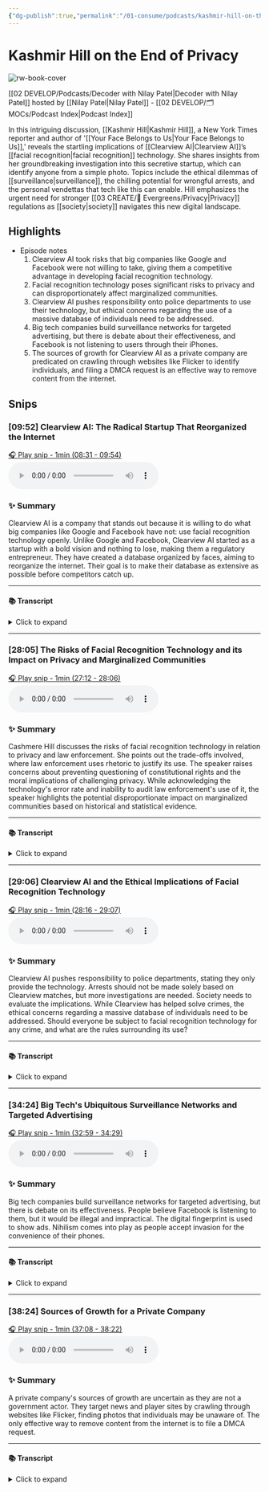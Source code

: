 ```yaml
---
{"dg-publish":true,"permalink":"/01-consume/podcasts/kashmir-hill-on-the-end-of-privacy/","title":"Kashmir Hill on the End of Privacy","tags":["podcasts"]}
---
```


# Kashmir Hill on the End of Privacy

![rw-book-cover](https://wsrv.nl/?url=https%3A%2F%2Fmegaphone.imgix.net%2Fpodcasts%2F5c6a4f4a-e69c-11e8-8066-17a10182e4c8%2Fimage%2FThe_Verge_Decoder_Tileart_3000.jpg%3Fixlib%3Drails-4.3.1%26max-w%3D3000%26max-h%3D3000%26fit%3Dcrop%26auto%3Dformat%2Ccompress&w=300&h=300)

[[02 DEVELOP/Podcasts/Decoder with Nilay Patel\|Decoder with Nilay Patel]] hosted by [[Nilay Patel\|Nilay Patel]] - [[02 DEVELOP/🗂️ MOCs/Podcast Index\|Podcast Index]]

In this intriguing discussion, [[Kashmir Hill\|Kashmir Hill]], a New York Times reporter and author of '[[Your Face Belongs to Us\|Your Face Belongs to Us]],' reveals the startling implications of [[Clearview AI\|Clearview AI]]’s [[facial recognition\|facial recognition]] technology. She shares insights from her groundbreaking investigation into this secretive startup, which can identify anyone from a simple photo. Topics include the ethical dilemmas of [[surveillance\|surveillance]], the chilling potential for wrongful arrests, and the personal vendettas that tech like this can enable. Hill emphasizes the urgent need for stronger [[03 CREATE/🌲 Evergreens/Privacy\|Privacy]] regulations as [[society\|society]] navigates this new digital landscape.


## Highlights
- Episode notes
  1. Clearview AI took risks that big companies like Google and Facebook were not willing to take, giving them a competitive advantage in developing facial recognition technology.
  2. Facial recognition technology poses significant risks to privacy and can disproportionately affect marginalized communities.
  3. Clearview AI pushes responsibility onto police departments to use their technology, but ethical concerns regarding the use of a massive database of individuals need to be addressed.
  4. Big tech companies build surveillance networks for targeted advertising, but there is debate about their effectiveness, and Facebook is not listening to users through their iPhones.
  5. The sources of growth for Clearview AI as a private company are predicated on crawling through websites like Flicker to identify individuals, and filing a DMCA request is an effective way to remove content from the internet. 



## Snips


### [09:52] Clearview AI: The Radical Startup That Reorganized the Internet


[🎧 Play snip - 1min️ (08:31 - 09:54)](https://share.snipd.com/snip/e6ad264a-0cc8-413b-83cc-c4e7ceb414d4)
<audio controls> <source src="https://www.podtrac.com/pts/redirect.mp3/pdst.fm/e/chrt.fm/track/524GE/traffic.megaphone.fm/VMP3486447209.mp3?updated=1697640136#t=08:31,09:54"> </audio>




### ✨ Summary
Clearview AI is a company that stands out because it is willing to do what big companies like Google and Facebook have not: use facial recognition technology openly. Unlike Google and Facebook, Clearview AI started as a startup with a bold vision and nothing to lose, making them a regulatory entrepreneur. They have created a database organized by faces, aiming to reorganize the internet. Their goal is to make their database as extensive as possible before competitors catch up.


---




#### 📚 Transcript
<details>
<summary>Click to expand</summary>
<blockquote><b>Nilay Patel</b><br/><br/>About Clearview AI itself, because the big companies have kind of had this capability for a while. And to their credit, they haven't really done much with it. You know, Google Photos, inside of Google Photos, will do some face matching, but that's not public as far as we know. Facebook can obviously do it, but they keep that inside of Facebook. Clearview is just like, we're doing it. We took a bunch of data and we're doing it. Now the cops can look at your face. Why is this company different? How did it start?</blockquote><br/><blockquote><b>Kashmir Hill</b><br/><br/>I think this was really surprising to people that it's something that's in the book that Google and Facebook both developed this ability internally and decided not to release it. And these are not companies that are traditionally that conservative when it comes to private information. I mean, Google's the company that sent cars all over the world to put our pictures of our homes on the internet. What was different about Clearview AI is that they were a startup with nothing to lose and everything to gain by doing something radical, doing something that other companies weren't Willing to do. And I mean, I put them in the same category of being a regulatory entrepreneur as an Uber or an Airbnb, that this was their differentiator. They said, we're going to make this database and we're going to reorganize the internet by face. And that's our competitive advantage. And we want to make our database as big as we can before anyone else can kind of catch up to us. Were they</blockquote>
</details>



---


### [28:05] The Risks of Facial Recognition Technology and its Impact on Privacy and Marginalized Communities


[🎧 Play snip - 1min️ (27:12 - 28:06)](https://share.snipd.com/snip/622272e5-d8f2-486c-b783-087ca8688bb9)
<audio controls> <source src="https://www.podtrac.com/pts/redirect.mp3/pdst.fm/e/chrt.fm/track/524GE/traffic.megaphone.fm/VMP3486447209.mp3?updated=1697640136#t=27:12,28:06"> </audio>




### ✨ Summary
Cashmere Hill discusses the risks of facial recognition technology in relation to privacy and law enforcement. She points out the trade-offs involved, where law enforcement uses rhetoric to justify its use. The speaker raises concerns about preventing questioning of constitutional rights and the moral implications of challenging privacy. While acknowledging the technology's error rate and inability to audit law enforcement's use of it, the speaker highlights the potential disproportionate impact on marginalized communities based on historical and statistical evidence.


---




#### 📚 Transcript
<details>
<summary>Click to expand</summary>
<blockquote><b>Nilay Patel</b><br/><br/>Welcome back. We're talking with Kashmir Hill about the big risks facial recognition poses to privacy. So this runs right into the trade-offs of all technology that is used by law enforcement. It seems like they are a battering ram of rhetoric when it comes to why law enforcement is using it. Like you say we're catching pedophiles and thus no more questions should be asked. Whenever I hear that, the red flags go off for me, right? You're trying to prevent me from asking questions about the Fourth and Fifth Amendment. You're trying to prevent me from asking questions about privacy by making them seem morally wrong to ask. But there's a part of me that says, look, the technology definitely has an error rate. I don't know what the cops are doing. I can't audit their use of it. When they do rely on technology like this, history and statistics suggest that it will have a disproportionate impact on marginalized communities. Has</blockquote>
</details>



---


### [29:06] Clearview AI and the Ethical Implications of Facial Recognition Technology


[🎧 Play snip - 1min️ (28:16 - 29:07)](https://share.snipd.com/snip/8f6486e7-aeca-4c4e-99f7-1b46e1934fbf)
<audio controls> <source src="https://www.podtrac.com/pts/redirect.mp3/pdst.fm/e/chrt.fm/track/524GE/traffic.megaphone.fm/VMP3486447209.mp3?updated=1697640136#t=28:16,29:07"> </audio>




### ✨ Summary
Clearview AI pushes responsibility to police departments, stating they only provide the technology. Arrests should not be made solely based on Clearview matches, but more investigations are needed. Society needs to evaluate the implications. While Clearview has helped solve crimes, the ethical concerns regarding a massive database of individuals need to be addressed. Should everyone be subject to facial recognition technology for any crime, and what are the rules surrounding its use?


---




#### 📚 Transcript
<details>
<summary>Click to expand</summary>
<blockquote><b>Kashmir Hill</b><br/><br/>Kind of pushes that onus to police departments and saying, you know, we're just providing the technology for them to use. They should never arrest somebody based on a Clearview, you know, match alone and that they need to do more investigating. I think for us as a society, there's just a lot to evaluate here. I've talked to a lot of officers who, yeah, they've solved crimes with Clearview AI as a starting point. Horrific things, you know, abuse of children. But I think we need to ask ourselves, are we comfortable with this database of probably hundreds of millions of people, probably you and me? Should we all be in the lineup every time the police are trying to solve a crime, whether it's shoplifting or murder? You know, if they are going to use facial recognition technology, what are the rules?</blockquote>
</details>



---


### [34:24] Big Tech's Ubiquitous Surveillance Networks and Targeted Advertising


[🎧 Play snip - 1min️ (32:59 - 34:29)](https://share.snipd.com/snip/ea50633e-ab4d-49d2-93d6-97e147e5d134)
<audio controls> <source src="https://www.podtrac.com/pts/redirect.mp3/pdst.fm/e/chrt.fm/track/524GE/traffic.megaphone.fm/VMP3486447209.mp3?updated=1697640136#t=32:59,34:29"> </audio>




### ✨ Summary
Big tech companies build surveillance networks for targeted advertising, but there is debate on its effectiveness. People believe Facebook is listening to them, but it would be illegal and impractical. The digital fingerprint is used to show ads. Nihilism comes into play as people accept invasion for the convenience of their phones.


---




#### 📚 Transcript
<details>
<summary>Click to expand</summary>
<blockquote><b>Kashmir Hill</b><br/><br/>These days.</blockquote><br/><blockquote><b>Nilay Patel</b><br/><br/>Well, put that into practice for me. I've read a lot of your reporting. A lot of your reporting is about how the big tech companies build these ubiquitous surveillance networks, mostly to put advertising in front of us. At the end of it all, they're just trying to sell us some paper towels, right? And like faster than ever before. And there's billions of dollars in between me and the paper towels. But like, that's what it's for, right? It's like very targeted advertising. And there's some debate about whether it's even effective, which I think is very funny. But that's what it's largely for. And I go out, you know, I see my family, I listen to our readers, and they're like, Facebook is listening to us on our iPhones. And they won't believe me that probably not, you know, that's probably not happening, that there's this other very complicated multiple billion dollar mechanism that just makes It seem like Facebook is listening. I mean, it would be very illegal, right?</blockquote><br/><blockquote><b>Kashmir Hill</b><br/><br/>It'd be very illegal if they were.</blockquote><br/><blockquote><b>Nilay Patel</b><br/><br/>It would be illegal. And also, like, it would be harder. It feels like it would be much harder to light up your microphone all the time and listen to you than just assemble the digital fingerprint that they've managed to assemble and show you The ads for a vacation that your friend was talking about. And, you know, you can, like, explain it. But then people just, like, fall back on, well, Facebook is just listening to me on my phone. And I still have a phone and it's fine. And that's the nihilism, right? That's where the nihilism comes into play, where even when people assume that one of the most invasive things that can happen is happening, they're like, well, my phone's so useful. I definitely need to keep letting Facebook listen to me.</blockquote>
</details>



---


### [38:24] Sources of Growth for a Private Company


[🎧 Play snip - 1min️ (37:08 - 38:22)](https://share.snipd.com/snip/6c2a8817-b2e1-41f5-b096-06854f12e692)
<audio controls> <source src="https://www.podtrac.com/pts/redirect.mp3/pdst.fm/e/chrt.fm/track/524GE/traffic.megaphone.fm/VMP3486447209.mp3?updated=1697640136#t=37:08,38:22"> </audio>




### ✨ Summary
A private company's sources of growth are uncertain as they are not a government actor. They target news and player sites by crawling through websites like Flicker, finding photos that individuals may be unaware of. The only effective way to remove content from the internet is to file a DMCA request.


---




#### 📚 Transcript
<details>
<summary>Click to expand</summary>
<blockquote><b>Nilay Patel</b><br/><br/>Do we know what the sources are of that growth? Is it still the public internet or are they signing deals? How's that working?</blockquote><br/><blockquote><b>Kashmir Hill</b><br/><br/>You know, unfortunately, they're not a government actor. They're a private company, so I can't send them a public records request and find out what all their sources are. So I mostly see it through when I see an example of a search, whether they run it on me or I see it show up in a police investigation. But yeah, I mean, it seems like pretty wide out there. I mean, news sites, employer sites, they seem to be pretty good at targeting places that are likely to have faces. In one of my last meetings with Juan Tontat, before I was done with the book, they had just crawled Flickr. And he himself was finding all these photos of himself when he was a kid, like a baby coder in Australia. He said, it's a time machine. We invented it. And he did a search on me and it showed photos I didn't know were on Flickr that one of my sister's friends took. It was me at a point in my life when I was depressed, I was heavier, I weighed more. I don't put photos from that time on the internet, but there they were. Clearview had them.</blockquote><br/><blockquote><b>Nilay Patel</b><br/><br/>We have a joke on the verge staff that the only functional regulation on the internet is copyright law. Like, if you want something to come down off the internet, your fastest way to doing it is to file a DMCA request.</blockquote>
</details>


